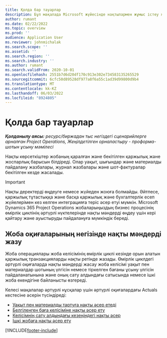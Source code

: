 ```yaml
---
title: Қолда бар тауарлар
description: Бұл мақалада Microsoft жүйесінде нақтылармен жұмыс істеу жолы туралы ақпарат берілген Dynamics 365 Project Operations.
author: rumant
ms.date: 02/22/2022
ms.topic: overview
ms.prod: ''
audience: Application User
ms.reviewer: johnmichalak
ms.search.scope: ''
ms.assetid: ''
ms.search.region: ''
ms.search.industry: ''
ms.author: rumant
ms.search.validFrom: 2020-10-01
ms.openlocfilehash: 2551b7d6d20df170c913e302e734583135265529
ms.sourcegitcommit: 6cfc50d89528df977a8f6a55c1ad39d99800d9b4
ms.translationtype: MT
ms.contentlocale: kk-KZ
ms.lasthandoff: 06/03/2022
ms.locfileid: "8924805"
---
```

# <a name="actuals"></a>Қолда бар тауарлар

_**Қолданылу аясы:** ресурс/биржадан тыс негіздегі сценарийлерге арналған Project Operations, Жеңілдетілген орналастыру - проформа-шотын ұсыну мәмілесі_

Нақты көрсеткіштер жобаның қаралған және бекітілген қаржылық және жоспарлық барысын білдіреді. Олар уақыт, шығындар және материалды пайдалану жазбалары, журнал жазбалары және шот-фактуралар бекітілген кезде жасалады.

> [!IMPORTANT]
> Нақты деректерді өңдеуге немесе жүйеден жоюға болмайды. Әйтпесе, қаржылық тұтастыққа және басқа қаржылық және бухгалтерлік есеп жүйелерімен кез келген интеграцияға теріс әсер етуі мүмкін. Microsoft Dynamics 365 Project Operations жобаларыңыздың бизнес процесінің өмірлік циклінің әртүрлі нүктелерінде нақты мәндерді өңдеу үшін кері қайтару және ауыстыруды пайдалануға мүмкіндік береді.

## <a name="recording-actuals-based-on-project-events"></a>Жоба оқиғаларының негізінде нақты мәндерді жазу

Жоба операциялары жоба келісімінің өмірлік циклі кезінде орын алатын қаржылық транзакцияларды нақты ретінде жазады. Өмірлік циклдегі әртүрлі оқиғаларда нақты мәндерді жасау жоба келісімі уақыт пен материалдар шотының үлгісін немесе тіркелген бағаны ұсыну үлгісін пайдаланатынына және оның сату алдындағы сатысында немесе ішкі жоба екендігіне байланысты өзгереді.

Келесі мақалалар әртүрлі нұсқалар үшін әртүрлі оқиғалардағы Actuals кестесіне әсерін түсіндіреді:

- [Уақыт пен материалды тартуға нақты әсер етеді](ActualsonTM.md)
- [Белгіленген баға келісіміне нақты әсер ету](ActualonFP.md)
- [Келісімнің сату алдындағы кезеңіндегі нақты әсер](ActualonPreSales.md)
- [Ішкі жобаға нақты әсер ету](ActualonInternal.md)

[!INCLUDE[footer-include](../includes/footer-banner.md)]
